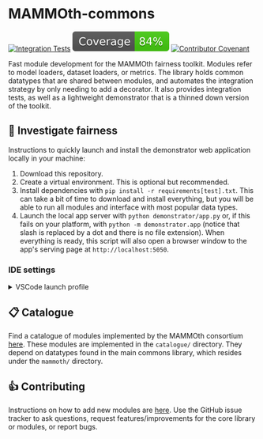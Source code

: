 # MAMMOth-commons

[![Integration Tests](https://github.com/mammoth-eu/mammoth-commons/actions/workflows/integration.yml/badge.svg)](https://github.com/mammoth-eu/mammoth-commons/actions/workflows/integration.yml)
![Coverage](./coverage-badge.svg)
[![Contributor Covenant](https://img.shields.io/badge/Contributor%20Covenant-2.1-4baaaa.svg)](code_of_conduct.md) 

Fast module development for the MAMMOth fairness toolkit.
Modules refer to model loaders, dataset loaders, or metrics.
The library holds common datatypes that are shared between
modules, and automates the integration strategy by only
needing to add a decorator. It also provides integration
tests, as well as a lightweight demonstrator that is a thinned
down version of the toolkit.


## :microscope: Investigate fairness

Instructions to quickly launch and install the demonstrator 
web application locally in your machine:

1. Download this repository.
2. Create a virtual environment. This is optional but recommended.
3. Install dependencies with `pip install -r requirements[test].txt`. This can take a bit of time to download and install everything, but you will be able to run all modules and interface with most popular data types.
4. Launch the local app server with `python demonstrator/app.py` or, if this fails on your platform, with `python -m demonstrator.app` (notice that slash is replaced by a dot and there is no file extension). When everything is ready, this script will also open a browser window to the app's serving page at `http://localhost:5050`.

### IDE settings

<details><summary>VSCode launch profile</summary>  

```json 
{
    "version": "0.2.0",
    "configurations": [
        {
            "name": "Python Debugger: Current File",
            "type": "debugpy",
            "request": "launch",
            "program": "${file}",
            "console": "integratedTerminal",
            "justMyCode": false,
            "cwd": "${workspaceFolder}",
        },
        {
            "name": "Python: Test",
            "type": "debugpy",
            "request": "launch",
            "program": "${file}",
            "console": "integratedTerminal",
            "justMyCode": false,
            "cwd": "${workspaceFolder}",
            "env": {
                "PYTHONPATH": "${workspaceFolder}"
            }
        },
        {
            "name": "Demonstrator",
            "type": "debugpy",
            "request": "launch",
            "module": "demonstrator.app",
            "justMyCode": false
        }
    ]
}
``` 
</details>

## :clipboard: Catalogue

Find a catalogue of modules implemented by the MAMMOth consortium
[here](https://mammoth-eu.github.io/mammoth-commons/). 
These modules are implemented in the `catalogue/` directory.
They depend on datatypes found in the main commons library, which
resides under the `mammoth/` directory.

## :thumbsup: Contributing

Instructions on how to add new modules are [here](CONTRIBUTING.md).
Use the GitHub issue tracker to ask questions, request 
features/improvements for the core library or modules, or report bugs.
